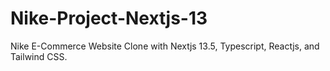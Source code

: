 # Nike-Project-Nextjs-13
Nike E-Commerce Website Clone with Nextjs 13.5, Typescript, Reactjs, and Tailwind CSS.

